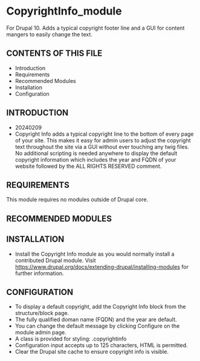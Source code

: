# CopyrightInfo_module
For Drupal 10. Adds a typical copyright footer line and a GUI for content mangers to easily change the text.

## CONTENTS OF THIS FILE

- Introduction
- Requirements
- Recommended Modules
- Installation
- Configuration

## INTRODUCTION
- 20240209
- Copyright Info adds a typical copyright line to the bottom of every page of your site.
  This makes it easy for admin users to adjust the copyright text throughout
  the site via a GUI without ever touching any twig files. No additional scripting
  is needed anywhere to display the default copyright information which includes the year
  and FQDN of your website followed by the ALL RIGHTS RESERVED comment.

## REQUIREMENTS

This module requires no modules outside of Drupal core.

## RECOMMENDED MODULES


## INSTALLATION

- Install the Copyright Info module as you would normally install a
  contributed Drupal module. Visit
  <https://www.drupal.org/docs/extending-drupal/installing-modules> for
  further information.

## CONFIGURATION

- To display a default copyright, add the Copyright Info block from the structure/block page. 
- The fully qualified doman name (FQDN) and the year are default.
- You can change the default message by clicking Configure on the module admin page.
- A class is provided for styling: .copyrightinfo
- Configuration input accepts up to 125 characters, HTML is permitted.
- Clear the Drupal site cache to ensure copyright info is visible.

